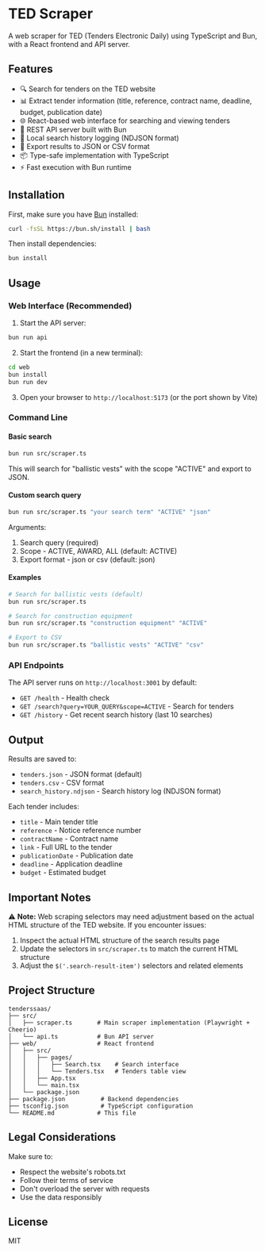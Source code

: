 # TED Scraper

A web scraper for TED (Tenders Electronic Daily) using TypeScript and Bun, with a React frontend and API server.

## Features

- 🔍 Search for tenders on the TED website
- 📊 Extract tender information (title, reference, contract name, deadline, budget, publication date)
- 🌐 React-based web interface for searching and viewing tenders
- 🚀 REST API server built with Bun
- 📝 Local search history logging (NDJSON format)
- 💾 Export results to JSON or CSV format
- 📦 Type-safe implementation with TypeScript
- ⚡ Fast execution with Bun runtime

## Installation

First, make sure you have [Bun](https://bun.sh/) installed:

```bash
curl -fsSL https://bun.sh/install | bash
```

Then install dependencies:

```bash
bun install
```

## Usage

### Web Interface (Recommended)

1. Start the API server:
```bash
bun run api
```

2. Start the frontend (in a new terminal):
```bash
cd web
bun install
bun run dev
```

3. Open your browser to `http://localhost:5173` (or the port shown by Vite)

### Command Line

#### Basic search

```bash
bun run src/scraper.ts
```

This will search for "ballistic vests" with the scope "ACTIVE" and export to JSON.

#### Custom search query

```bash
bun run src/scraper.ts "your search term" "ACTIVE" "json"
```

Arguments:
1. Search query (required)
2. Scope - ACTIVE, AWARD, ALL (default: ACTIVE)
3. Export format - json or csv (default: json)

#### Examples

```bash
# Search for ballistic vests (default)
bun run src/scraper.ts

# Search for construction equipment
bun run src/scraper.ts "construction equipment" "ACTIVE"

# Export to CSV
bun run src/scraper.ts "ballistic vests" "ACTIVE" "csv"
```

### API Endpoints

The API server runs on `http://localhost:3001` by default:

- `GET /health` - Health check
- `GET /search?query=YOUR_QUERY&scope=ACTIVE` - Search for tenders
- `GET /history` - Get recent search history (last 10 searches)

## Output

Results are saved to:
- `tenders.json` - JSON format (default)
- `tenders.csv` - CSV format
- `search_history.ndjson` - Search history log (NDJSON format)

Each tender includes:
- `title` - Main tender title
- `reference` - Notice reference number
- `contractName` - Contract name
- `link` - Full URL to the tender
- `publicationDate` - Publication date
- `deadline` - Application deadline
- `budget` - Estimated budget

## Important Notes

⚠️ **Note:** Web scraping selectors may need adjustment based on the actual HTML structure of the TED website. If you encounter issues:

1. Inspect the actual HTML structure of the search results page
2. Update the selectors in `src/scraper.ts` to match the current HTML structure
3. Adjust the `$('.search-result-item')` selectors and related elements

## Project Structure

```
tenderssaas/
├── src/
│   ├── scraper.ts       # Main scraper implementation (Playwright + Cheerio)
│   └── api.ts           # Bun API server
├── web/                 # React frontend
│   ├── src/
│   │   ├── pages/
│   │   │   ├── Search.tsx    # Search interface
│   │   │   └── Tenders.tsx   # Tenders table view
│   │   ├── App.tsx
│   │   └── main.tsx
│   └── package.json
├── package.json          # Backend dependencies
├── tsconfig.json         # TypeScript configuration
└── README.md            # This file
```

## Legal Considerations

Make sure to:
- Respect the website's robots.txt
- Follow their terms of service
- Don't overload the server with requests
- Use the data responsibly

## License

MIT



